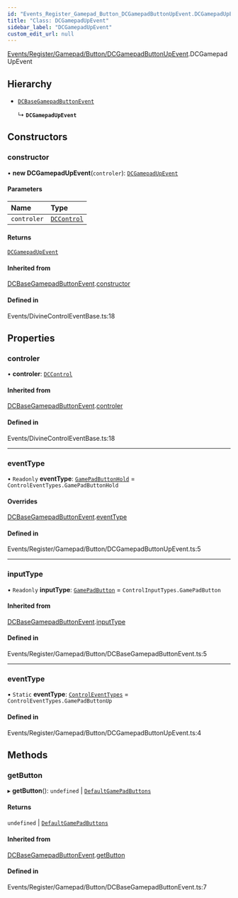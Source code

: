 ```yaml
---
id: "Events_Register_Gamepad_Button_DCGamepadButtonUpEvent.DCGamepadUpEvent"
title: "Class: DCGamepadUpEvent"
sidebar_label: "DCGamepadUpEvent"
custom_edit_url: null
---
```


[Events/Register/Gamepad/Button/DCGamepadButtonUpEvent](../modules/Events_Register_Gamepad_Button_DCGamepadButtonUpEvent.md).DCGamepadUpEvent

## Hierarchy

- [`DCBaseGamepadButtonEvent`](Events_Register_Gamepad_Button_DCBaseGamepadButtonEvent.DCBaseGamepadButtonEvent.md)

  ↳ **`DCGamepadUpEvent`**

## Constructors

### constructor

• **new DCGamepadUpEvent**(`controler`): [`DCGamepadUpEvent`](Events_Register_Gamepad_Button_DCGamepadButtonUpEvent.DCGamepadUpEvent.md)

#### Parameters

| Name | Type |
| :------ | :------ |
| `controler` | [`DCControl`](Controls_DCControl.DCControl.md) |

#### Returns

[`DCGamepadUpEvent`](Events_Register_Gamepad_Button_DCGamepadButtonUpEvent.DCGamepadUpEvent.md)

#### Inherited from

[DCBaseGamepadButtonEvent](Events_Register_Gamepad_Button_DCBaseGamepadButtonEvent.DCBaseGamepadButtonEvent.md).[constructor](Events_Register_Gamepad_Button_DCBaseGamepadButtonEvent.DCBaseGamepadButtonEvent.md#constructor)

#### Defined in

Events/DivineControlEventBase.ts:18

## Properties

### controler

• **controler**: [`DCControl`](Controls_DCControl.DCControl.md)

#### Inherited from

[DCBaseGamepadButtonEvent](Events_Register_Gamepad_Button_DCBaseGamepadButtonEvent.DCBaseGamepadButtonEvent.md).[controler](Events_Register_Gamepad_Button_DCBaseGamepadButtonEvent.DCBaseGamepadButtonEvent.md#controler)

#### Defined in

Events/DivineControlEventBase.ts:18

___

### eventType

• `Readonly` **eventType**: [`GamePadButtonHold`](../enums/Events_Event_types.ControlEventTypes.md#gamepadbuttonhold) = `ControlEventTypes.GamePadButtonHold`

#### Overrides

[DCBaseGamepadButtonEvent](Events_Register_Gamepad_Button_DCBaseGamepadButtonEvent.DCBaseGamepadButtonEvent.md).[eventType](Events_Register_Gamepad_Button_DCBaseGamepadButtonEvent.DCBaseGamepadButtonEvent.md#eventtype)

#### Defined in

Events/Register/Gamepad/Button/DCGamepadButtonUpEvent.ts:5

___

### inputType

• `Readonly` **inputType**: [`GamePadButton`](../enums/Controls_Control_types.ControlInputTypes.md#gamepadbutton) = `ControlInputTypes.GamePadButton`

#### Inherited from

[DCBaseGamepadButtonEvent](Events_Register_Gamepad_Button_DCBaseGamepadButtonEvent.DCBaseGamepadButtonEvent.md).[inputType](Events_Register_Gamepad_Button_DCBaseGamepadButtonEvent.DCBaseGamepadButtonEvent.md#inputtype)

#### Defined in

Events/Register/Gamepad/Button/DCBaseGamepadButtonEvent.ts:5

___

### eventType

▪ `Static` **eventType**: [`ControlEventTypes`](../enums/Events_Event_types.ControlEventTypes.md) = `ControlEventTypes.GamePadButtonUp`

#### Defined in

Events/Register/Gamepad/Button/DCGamepadButtonUpEvent.ts:4

## Methods

### getButton

▸ **getButton**(): `undefined` \| [`DefaultGamePadButtons`](../modules/Controls_Control_types.md#defaultgamepadbuttons)

#### Returns

`undefined` \| [`DefaultGamePadButtons`](../modules/Controls_Control_types.md#defaultgamepadbuttons)

#### Inherited from

[DCBaseGamepadButtonEvent](Events_Register_Gamepad_Button_DCBaseGamepadButtonEvent.DCBaseGamepadButtonEvent.md).[getButton](Events_Register_Gamepad_Button_DCBaseGamepadButtonEvent.DCBaseGamepadButtonEvent.md#getbutton)

#### Defined in

Events/Register/Gamepad/Button/DCBaseGamepadButtonEvent.ts:7
